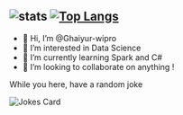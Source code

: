 ![stats](https://github-readme-stats.vercel.app/api?username=Ghaiyur-wipro&show_icons=true)
[![Top Langs](https://github-readme-stats.vercel.app/api/top-langs/?username=Ghaiyur-wipro&layout=compact)](https://github.com/anuraghazra/github-readme-stats)
---

- 👋 Hi, I’m @Ghaiyur-wipro
- 👀 I’m interested in Data Science
- 🌱 I’m currently learning Spark and C#
- 💞️ I’m looking to collaborate on anything !

While you here, have a random joke 
<!-- Markdown -->

![Jokes Card](https://readme-jokes.vercel.app/api)
